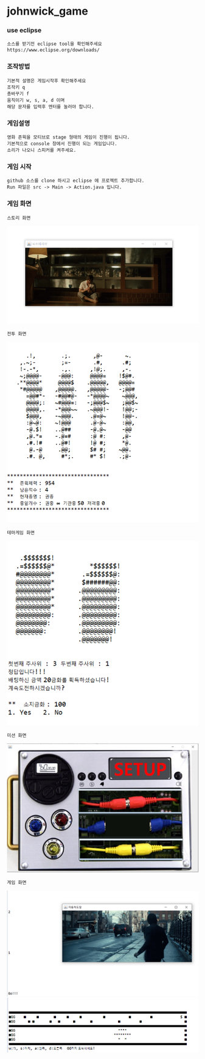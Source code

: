 # johnwick_game

### use eclipse
    소스를 받기전 eclipse tool을 확인해주세요
	https://www.eclipse.org/downloads/

###	조작방법
    기본적 설명은 게임시작후 확인해주세요
    조작키 q
    총바꾸기 f
    움직이기 w, s, a, d 이며
    해당 문자를 입력후 엔터를 눌러야 합니다.

### 게임설명
    영화 존윅을 모티브로 stage 형태의 게임이 진행이 됩니다.
    기본적으로 console 창에서 진행이 되는 게임입니다.
    소리가 나오니 스피커를 켜주세요.

###	게임 시작
	github 소스를 clone 하시고 eclipse 에 프로젝트 추가합니다.
    Run 파일은 src -> Main -> Action.java 입니다.

### 게임 화면
    스토리 화면
![ex_screenshot](./img/screenshot1.png)

    전투 화면
![ex_screenshot](./img/screenshot2.png)

    테마게임 화면
![ex_screenshot](./img/screenshot3.png)

    미션 화면
![ex_screenshot](./img/screenshot4.png)

    게임 화면
![ex_screenshot](./img/screenshot5.png)
![ex_screenshot](./img/screenshot6.png)
